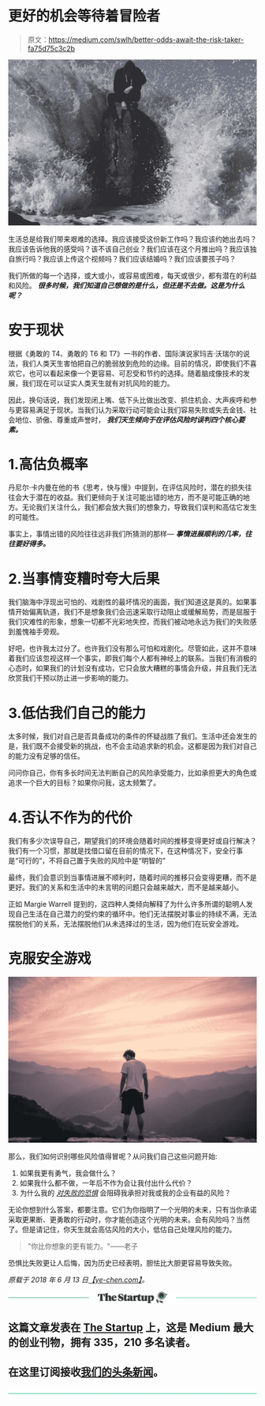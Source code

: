 # 更好的机会等待着冒险者

> 原文：<https://medium.com/swlh/better-odds-await-the-risk-taker-fa75d75c3c2b>

![](img/264754f78916413d558538a665708866.png)

生活总是给我们带来艰难的选择。我应该接受这份新工作吗？我应该约她出去吗？我应该告诉他我的感受吗？该不该自己创业？我们应该在这个月推出吗？我应该独自旅行吗？我应该上传这个视频吗？我们应该结婚吗？我们应该要孩子吗？

我们所做的每一个选择，或大或小，或容易或困难，每天或很少，都有潜在的利益和风险。 ***很多时候，我们知道自己想做的是什么，但还是不去做。这是为什么呢？***

# 安于现状

根据《勇敢的 T4、勇敢的 T6 和 T7》一书的作者、国际演说家玛吉·沃瑞尔的说法，我们人类天生害怕把自己的脆弱放到危险的边缘。目前的情况，即使我们不喜欢它，也可以看起来像一个更容易、可忍受和节约的选择。随着脑成像技术的发展，我们现在可以证实人类天生就有对抗风险的能力。

因此，换句话说，我们发现闭上嘴、低下头比做出改变、抓住机会、大声疾呼和参与更容易满足于现状。当我们认为采取行动可能会让我们容易失败或失去金钱、社会地位、骄傲、尊重或声誉时， ***我们天生倾向于在评估风险时误判四个核心要素。***

# 1.高估负概率

丹尼尔·卡内曼在他的书《思考，快与慢》中提到，在评估风险时，潜在的损失往往会大于潜在的收益。我们更倾向于关注可能出错的地方，而不是可能正确的地方。无论我们关注什么，我们都会放大我们的想象力，导致我们误判和高估它发生的可能性。

事实上，事情出错的风险往往远非我们所猜测的那样— ***事情进展顺利的几率，往往要好得多。***

# 2.当事情变糟时夸大后果

我们脑海中浮现出可怕的、戏剧性的最坏情况的画面，我们知道这是真的。如果事情开始偏离轨道，我们不是想象我们会迅速采取行动阻止或缓解局势，而是屈服于我们灾难性的形象，想象一切都不光彩地失控，而我们被动地永远为我们的失败感到羞愧袖手旁观。

好吧，也许我太过分了。也许我们没有那么可怕和戏剧化。尽管如此，这并不意味着我们应该忽视这样一个事实，即我们每个人都有神经上的联系。当我们有消极的心态时，如果我们的计划没有成功，它只会放大糟糕的事情会升级，并且我们无法欣赏我们干预以防止进一步影响的能力。

# 3.低估我们自己的能力

太多时候，我们对自己是否具备成功的条件的怀疑战胜了我们。生活中还会发生的是，我们既不会接受新的挑战，也不会主动追求新的机会。这都是因为我们对自己的能力没有足够的信任。

问问你自己，你有多长时间无法判断自己的风险承受能力，比如承担更大的角色或追求一个巨大的目标？如果你问我，这太频繁了。

# 4.否认不作为的代价

我们有多少次误导自己，期望我们的环境会随着时间的推移变得更好或自行解决？我们有一个习惯，那就是找借口留在目前的情况下，在这种情况下，安全行事是“可行的”，不将自己置于失败的风险中是“明智的”

最终，我们会意识到当事情进展不顺利时，随着时间的推移只会变得更糟，而不是更好。我们的关系和生活中的未言明的问题只会越来越大，而不是越来越小。

正如 Margie Warrell 提到的，这四种人类倾向解释了为什么许多所谓的聪明人发现自己生活在自己潜力的受约束的循环中。他们无法摆脱对事业的持续不满，无法摆脱他们的关系，无法摆脱他们从未选择过的生活，因为他们在玩安全游戏。

# 克服安全游戏

![](img/36387eec612c247f1c26ab7fb1f27c6d.png)

那么，我们如何识别哪些风险值得冒呢？从问我们自己这些问题开始:

1.  如果我更有勇气，我会做什么？
2.  如果我什么都不做，一年后不作为会让我付出什么代价？
3.  为什么我的 [*对失败的恐惧*](https://ye-chen.com/what-if-you-knew-you-couldnt-fail/) 会阻碍我承担对我或我的企业有益的风险？

无论你想到什么答案，都要注意。它们为你指明了一个光明的未来，只有当你承诺采取更果断、更勇敢的行动时，你才能创造这个光明的未来。会有风险吗？当然了。但是请记住，你天生就会高估风险的大小，低估自己处理风险的能力。

> "你比你想象的更有能力。"——老子

恐惧比失败更让人后悔，因为历史已经表明，胆怯比大胆更容易导致失败。

*原载于 2018 年 6 月 13 日*[*【ye-chen.com】*](https://ye-chen.com/better-odds-await-the-risk-taker/)*。*

[![](img/308a8d84fb9b2fab43d66c117fcc4bb4.png)](https://medium.com/swlh)

## 这篇文章发表在 [The Startup](https://medium.com/swlh) 上，这是 Medium 最大的创业刊物，拥有 335，210 多名读者。

## 在这里订阅接收[我们的头条新闻](http://growthsupply.com/the-startup-newsletter/)。

[![](img/b0164736ea17a63403e660de5dedf91a.png)](https://medium.com/swlh)